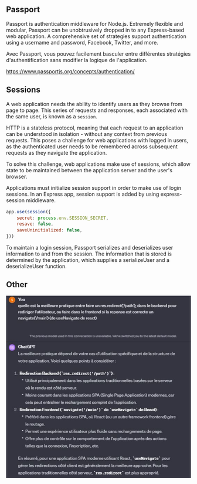 ## Passport

Passport is authentication middleware for Node.js. Extremely flexible and modular, Passport can be unobtrusively dropped in to any Express-based web application. A comprehensive set of strategies support authentication using a username and password, Facebook, Twitter, and more.

Avec Passport, vous pouvez facilement basculer entre différentes stratégies d'authentification sans modifier la logique de l'application. 

https://www.passportjs.org/concepts/authentication/

## Sessions

A web application needs the ability to identify users as they browse from page to page. This series of requests and responses, each associated with the same user, is known as a `session`.

HTTP is a stateless protocol, meaning that each request to an application can be understood in isolation - without any context from previous requests. This poses a challenge for web applications with logged in users, as the authenticated user needs to be remembered across subsequent requests as they navigate the application.

To solve this challenge, web applications make use of sessions, which allow state to be maintained between the application server and the user's browser.


Applications must initialize session support in order to make use of login sessions. In an Express app, session support is added by using express-session middleware.

```js
app.use(session({
    secret: process.env.SESSION_SECRET,
    resave: false,
    saveUninitialized: false,
}))
```

To maintain a login session, Passport serializes and deserializes user information to and from the session. The information that is stored is determined by the application, which supplies a serializeUser and a deserializeUser function.






## Other

<img src="1.JPG"/>